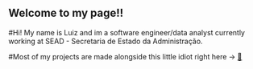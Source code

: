## Welcome to my page!!

#Hi! My name is Luiz and im a software engineer/data analyst currently working at SEAD - Secretaria de Estado da Administração.

#Most of my projects are made alongside this little idiot right here -> <a href="https://github.com/gabriel-mesq" target="_blank">🐒</a>



